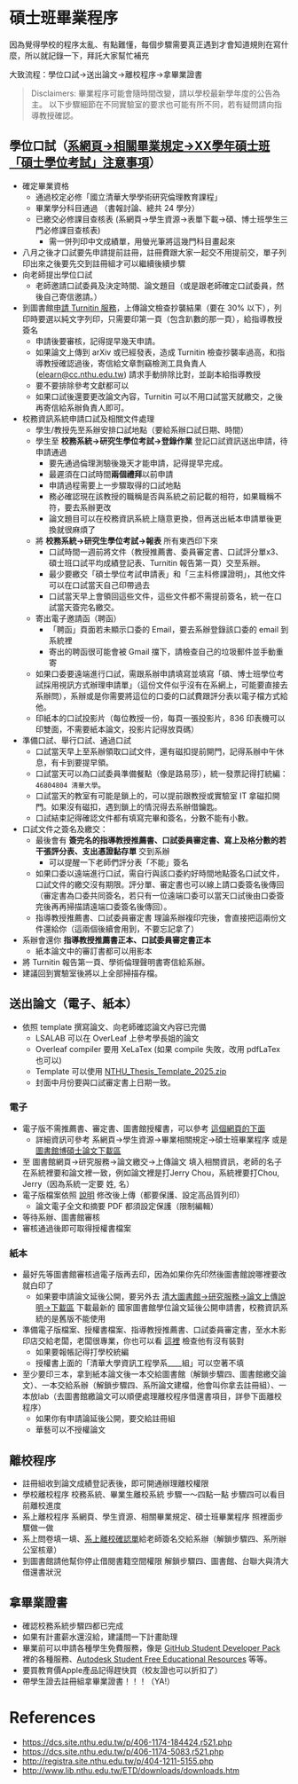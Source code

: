 # 碩士班畢業程序

因為覺得學校的程序太亂、有點難懂，每個步驟需要真正遇到才會知道規則在寫什麼，所以就記錄一下，拜託大家幫忙補充

大致流程：學位口試->送出論文->離校程序->拿畢業證書

> Disclaimers:
> 畢業程序可能會隨時間改變，請以學校最新學年度的公告為主。
> 以下步驟細節在不同實驗室的要求也可能有所不同，若有疑問請向指導教授確認。

## 學位口試（[系網頁->相關畢業規定->XX學年碩士班「碩士學位考試」注意事項](https://dcs.site.nthu.edu.tw/p/404-1174-5063.php)）

* 確定畢業資格
  * 通過校定必修「國立清華大學學術研究倫理教育課程」
  * 畢業學分科目通過 （書報討論、總共 24 學分）
  * 已繳交必修課目查核表 (系網頁->學生資源->表單下載->碩、博士班學生三門必修課目查核表)
    * 需一併列印中文成績單，用螢光筆將這幾門科目畫起來
* 八月之後才口試要先申請提前註冊，註冊費跟大家一起交不用提前交，單子列印出來之後要先交到註冊組才可以繼續後續步驟
* 向老師提出學位口試
  * 老師邀請口試委員及決定時間、論文題目（或是跟老師確定口試委員，然後自己寄信邀請。）
* 到圖書館[申請 Turnitin 服務](https://learning.site.nthu.edu.tw/p/412-1319-6168.php?Lang=zh-tw)，上傳論文檢查抄襲結果（要在 30% 以下），列印時要選以純文字列印，只需要印第一頁（包含趴數的那一頁），給指導教授簽名
  * 申請後要審核，記得提早幾天申請。
  * 如果論文上傳到 arXiv 或已經發表，造成 Turnitin 檢查抄襲率過高，和指導教授確認過後，寄信給文章剽竊檢測工具負責人 (elearn@cc.nthu.edu.tw) 請求手動排除比對，並副本給指導教授
  * 要不要排除參考文獻都可以
  * 如果口試後還要更改論文內容，Turnitin 可以不用口試當天就繳交，之後再寄信給系辦負責人即可。
* 校務資訊系統申請口試及相關文件處理
  * 學生/教授先至系辦安排口試地點（要給系辦口試日期、時間）
  * 學生至 **校務系統->研究生學位考試->登錄作業** 登記口試資訊送出申請，待申請通過
    * 要先通過倫理測驗後幾天才能申請，記得提早完成。
    * 最遲須在口試時間**兩個禮拜**以前申請
    * 申請過程需要上一步驟取得的口試地點
    * 務必確認現在該教授的職稱是否與系統之前記載的相符，如果職稱不符，要去系辦更改
    * 論文題目可以在校務資訊系統上隨意更換，但再送出紙本申請單後更換就很麻煩了
  * 將 **校務系統->研究生學位考試->報表** 所有東西印下來
    * 口試時間一週前將文件（教授推薦書、委員審定書、口試評分單x3、碩士班口試平均成績登記表、Turnitin 報告第一頁）交至系辦。
    * 最少要繳交「碩士學位考試申請表」和「三主科修課證明」，其他文件可以在口試當天自己印帶過去
    * 口試當天早上會領回這些文件，這些文件都不需提前簽名，統一在口試當天簽完名繳交。
  * 寄出電子邀請函（聘函）
    * 「聘函」頁面若未顯示口委的 Email，要去系辦登錄該口委的 email 到系統裡
    * 寄出的聘函很可能會被 Gmail 擋下，請檢查自己的垃圾郵件並手動重寄
  * 如果口委要遠端進行口試，需跟系辦申請填寫並填寫「碩、博士班學位考試採用視訊方式辦理申請單」（這份文件似乎沒有在系網上，可能要直接去系辦問），系辦或是你需要將這位的口委的口試費跟評分表以電子檔方式給他。
  * 印紙本的口試投影片（每位教授一份，每頁一張投影片，836 印表機可以印雙面，不需要紙本論文，投影片記得放頁碼）
* 準備口試、舉行口試、通過口試
  * 口試當天早上至系辦領取口試文件，還有磁扣提前開門，記得系辦中午休息，有卡到要提早領。
  * 口試當天可以為口試委員準備餐點（像是路易莎），統一發票記得打統編：`46804804 清華大學`。
  * 口試當天的教室有可能是鎖上的，可以提前跟教授或實驗室 IT 拿磁扣開門。如果沒有磁扣，遇到鎖上的情況得去系辦借鑰匙。
  * 口試結束記得確認文件都有填寫完畢和簽名，分數不能有小數。
* 口試文件之簽名及繳交：
  * 最後會有 **簽完名的指導教授推薦書、口試委員審定書、寫上及格分數的若干張評分表、支出憑證黏存單** 交到系辦
    * 可以提醒一下老師們評分表「不能」簽名
  * 如果口委以遠端進行口試，需自行與該口委約好時間地點簽名口試文件，口試文件的繳交沒有期限。評分單、審定書也可以線上請口委簽名後傳回（審定書為口委共同簽名，若只有一位遠端口委可以當天口試後由口委簽完後再再掃描請遠端口委簽名後傳回）。
  * 指導教授推薦書、口試委員審定書 理論系辦複印完後，會直接把這兩份文件還給你（這兩個後續會用到，不要忘記拿了）
* 系辦會還你 **指導教授推薦書正本、口試委員審定書正本**
  * 紙本論文中的審訂書都可以用影本
* 將 Turnitin 報告第一頁、學術倫理聲明書寄信給系辦。
* 建議回到實驗室後將以上全部掃描存檔。

## 送出論文（電子、紙本）

* 依照 template 撰寫論文、向老師確認論文內容已完備
  * LSALAB 可以在 OverLeaf 上參考學長姐的論文
  * Overleaf compiler 要用 XeLaTex (如果 compile 失敗，改用 pdfLaTex 也可以)
  * Template 可以使用 [NTHU_Thesis_Template_2025.zip](NTHU_Thesis_Template_2025.zip)
  * 封面中月份要與口試審定書上日期一致。

### 電子

* 電子版不需推薦書、審定書、圖書館授權書，可以參考 [這個網頁的下面](http://registra.site.nthu.edu.tw/var/file/211/1211/img/75/203558730.pdf)
  * 詳細資訊可參考 系網頁->學生資源->畢業相關規定->碩士班畢業程序 或是 [圖書館博碩士論文下載區](https://www.lib.nthu.edu.tw/ETD/downloads/downloads.htm)
* 至 圖書館網頁->研究服務->論文繳交->上傳論文 填入相關資訊，老師的名子在系統裡要和論文裡一致，例如論文裡是打Jerry Chou，系統裡要打Chou, Jerry（因為系統一定要 姓, 名）
* 電子版檔案依照 [說明](http://www.lib.nthu.edu.tw/ETD/downloads/upload.pdf) 修改後上傳（都要保護、設定高品質列印）
  * 論文電子全文和摘要 PDF 都須設定保護（限制編輯）
* 等待系辦、圖書館審核
* 審核通過後即可取得授權書檔案

### 紙本

* 最好先等圖書館審核過電子版再去印，因為如果你先印然後圖書館說哪裡要改就白印了
  * 如果要申請論文延後公開，要另外去 [清大圖書館-&gt;研究服務-&gt;論文上傳說明-&gt;下載區](http://www.lib.nthu.edu.tw/ETD/downloads/downloads.htm) 下載最新的 國家圖書館學位論文延後公開申請書，校務資訊系統的是舊版不能使用
* 準備電子版檔案、授權書檔案、指導教授推薦書、口試委員審定書，至水木影印店交給老闆，老闆很專業，你也可以看 [這裡](https://www.lib.nthu.edu.tw/ETD/downloads/Self-Check%20Items%20for%20Thesis%20Submission.pdf) 檢查他有沒有裝對
  * 如果要報帳記得打學校統編
  * 授權書上面的「清華大學資訊工程學系____組」可以空著不填
* 至少要印三本，拿到紙本論文後一本交給圖書館（解鎖步驟四、圖書館繳交論文）、一本交給系辦（解鎖步驟四、系所論文建檔，他會叫你拿去註冊組）、一本放lab（去圖書館繳論文可以順便處理離校程序借還書項目，詳參下面離校程序）
  * 如果你有申請論延後公開，要交給註冊組
  * 華藝可以不授權論文

## 離校程序

* 註冊組收到論文成績登記表後，即可開通辦理離校權限
* 學校離校程序 校務系統、畢業生離校系統 步驟一～四點一點 步驟四可以看目前離校進度
* 系上離校程序 系網頁、學生資源、相關畢業規定、碩士班畢業程序 照裡面步驟做一做
* 系上問卷填一填、[系上離校確認單](http://web.cs.nthu.edu.tw/p/423-1174-971.php)給老師簽名交給系辦（解鎖步驟四、系所辦公室核章）
* 到圖書館請他幫你停止借閱書籍空間權限 解鎖步驟四、圖書館、台聯大與清大借還書狀況

## 拿畢業證書

* 確認校務系統步驟四都已完成
* 如果有計畫薪水還沒給，建議問一下計畫助理
* 畢業前可以申請各種學生免費服務，像是 [GitHub Student Developer Pack](https://education.github.com/pack) 裡的各種服務、[Autodesk Student Free Educational Resources](https://www.autodesk.com/education/students) 等等。
* 要買教育價Apple產品記得趕快買（校友證也可以折扣了）
* 帶學生證去註冊組拿畢業證書！！！（YA!）

# References

* https://dcs.site.nthu.edu.tw/p/406-1174-184424,r521.php
* https://dcs.site.nthu.edu.tw/p/406-1174-5083,r521.php
* http://registra.site.nthu.edu.tw/p/404-1211-5155.php
* http://www.lib.nthu.edu.tw/ETD/downloads/downloads.htm
